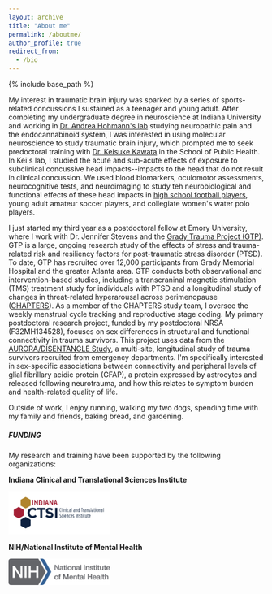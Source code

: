 ```yaml
---
layout: archive
title: "About me"
permalink: /aboutme/
author_profile: true
redirect_from:
  - /bio
---
```


{% include base_path %}

My interest in traumatic brain injury was sparked by a series of sports-related concussions I sustained as a teenager and young adult. After completing my undergraduate degree in neuroscience at Indiana University and working in [Dr. Andrea Hohmann's lab](https://www.hohmann-lab-indiana.com/) studying neuropathic pain and the endocannabinoid system, I was interested in using molecular neuroscience to study traumatic brain injury, which prompted me to seek predoctoral training with [Dr. Keisuke Kawata](https://publichealth.indiana.edu/research/faculty-directory/profile.html?user=kkawata&_gl=1*1iitz0k*_gcl_au*MjAxOTI0OTgwNi4xNzI0MTcwMTU2*_ga*NzgxNzUyLjE3MjI5ODE2ODk.*_ga_61CH0D2DQW*MTcyNDE3MDE1NS4yLjEuMTcyNDE3MDE2OS40Ni4wLjA.) in the School of Public Health. In Kei's lab, I studied the acute and sub-acute effects of exposure to subclinical concussive head impacts--impacts to the head that do not result in clinical concussion. We used blood biomarkers, oculomotor assessments, neurocognitive tests, and neuroimaging to study teh neurobiological and functional effects of these head impacts in [high school football players](https://education.indiana.edu/news/2019/jul-dec/2019-09-10-subconcussive-study.html?_gl=1*1ugqwjy*_gcl_au*MjAxOTI0OTgwNi4xNzI0MTcwMTU2*_ga*NzgxNzUyLjE3MjI5ODE2ODk.*_ga_61CH0D2DQW*MTcyNDE3NzAzNS4zLjAuMTcyNDE3NzAzNS42MC4wLjA.), young adult amateur soccer players, and collegiate women's water polo players.

I just started my third year as a postdoctoral fellow at Emory University, where I work with Dr. Jennifer Stevens and the [Grady Trauma Project (GTP)](https://www.gradytraumaproject.com/). GTP is a large, ongoing research study of the effects of stress and trauma-related risk and resiliency factors for post-traumatic stress disorder (PTSD). To date, GTP has recruited over 12,000 participants from Grady Memorial Hospital and the greater Atlanta area. GTP conducts both observational and intervention-based studies, including a transcraninal magnetic stimulation (TMS) treatment study for individuals with PTSD and a longitudinal study of changes in threat-related hyperarousal across perimenopause ([CHAPTERS](https://www.gradytraumaproject.com/chapters-study)). As a member of the CHAPTERS study team, I oversee the weekly menstrual cycle tracking and reproductive stage coding. My primary postdoctoral research project, funded by my postdoctoral NRSA (F32MH134528), focuses on sex differences in structural and functional connectivity in trauma survivors. This project uses data from the [AURORA/DISENTANGLE Study](https://www.med.unc.edu/itr/aurora-study/), a multi-site, longitudinal study of trauma survivors recruited from emergency departments. I'm specifically interested in sex-specific associations between connectivity and peripheral levels of glial fibrillary acidic protein (GFAP), a protein expressed by astrocytes and released following neurotrauma, and how this relates to symptom burden and health-related quality of life. 

Outside of work, I enjoy running, walking my two dogs, spending time with my family and friends, baking bread, and gardening.

##### FUNDING
My research and training have been supported by the following organizations:

**Indiana Clinical and Translational Sciences Institute**

<img src="../images/logo.jpg" width="200">

**NIH/National Institute of Mental Health**

<img src="../images/NIH-NIMH-logo-new.png" width="200">
